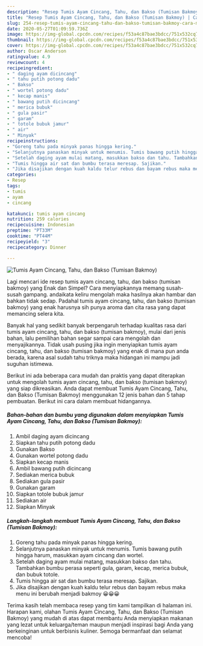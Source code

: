 ```yaml
---
description: "Resep Tumis Ayam Cincang, Tahu, dan Bakso (Tumisan Bakmoy) | Cara Masak Tumis Ayam Cincang, Tahu, dan Bakso (Tumisan Bakmoy) Yang Bisa Manjain Lidah"
title: "Resep Tumis Ayam Cincang, Tahu, dan Bakso (Tumisan Bakmoy) | Cara Masak Tumis Ayam Cincang, Tahu, dan Bakso (Tumisan Bakmoy) Yang Bisa Manjain Lidah"
slug: 254-resep-tumis-ayam-cincang-tahu-dan-bakso-tumisan-bakmoy-cara-masak-tumis-ayam-cincang-tahu-dan-bakso-tumisan-bakmoy-yang-bisa-manjain-lidah
date: 2020-05-27T01:09:59.736Z
image: https://img-global.cpcdn.com/recipes/f53a4c87bae3bdcc/751x532cq70/tumis-ayam-cincang-tahu-dan-bakso-tumisan-bakmoy-foto-resep-utama.jpg
thumbnail: https://img-global.cpcdn.com/recipes/f53a4c87bae3bdcc/751x532cq70/tumis-ayam-cincang-tahu-dan-bakso-tumisan-bakmoy-foto-resep-utama.jpg
cover: https://img-global.cpcdn.com/recipes/f53a4c87bae3bdcc/751x532cq70/tumis-ayam-cincang-tahu-dan-bakso-tumisan-bakmoy-foto-resep-utama.jpg
author: Oscar Anderson
ratingvalue: 4.9
reviewcount: 4
recipeingredient:
- " daging ayam dicincang"
- " tahu putih potong dadu"
- " Bakso"
- " wortel potong dadu"
- " kecap manis"
- " bawang putih dicincang"
- " merica bubuk"
- " gula pasir"
- " garam"
- " totole bubuk jamur"
- " air"
- " Minyak"
recipeinstructions:
- "Goreng tahu pada minyak panas hingga kering."
- "Selanjutnya panaskan minyak untuk menumis. Tumis bawang putih hingga harum, masukkan ayam cincang dan wortel."
- "Setelah daging ayam mulai matang, masukkan bakso dan tahu. Tambahkan bumbu perasa seperti gula, garam, kecap, merica bubuk, dan bubuk totole."
- "Tumis hingga air sat dan bumbu terasa meresap. Sajikan."
- "Jika disajikan dengan kuah kaldu telur rebus dan bayam rebus maka menu ini berubah menjadi bakmoy 😀😀😀"
categories:
- Resep
tags:
- tumis
- ayam
- cincang

katakunci: tumis ayam cincang 
nutrition: 259 calories
recipecuisine: Indonesian
preptime: "PT33M"
cooktime: "PT44M"
recipeyield: "3"
recipecategory: Dinner

---
```



![Tumis Ayam Cincang, Tahu, dan Bakso (Tumisan Bakmoy)](https://img-global.cpcdn.com/recipes/f53a4c87bae3bdcc/751x532cq70/tumis-ayam-cincang-tahu-dan-bakso-tumisan-bakmoy-foto-resep-utama.jpg)

Lagi mencari ide resep tumis ayam cincang, tahu, dan bakso (tumisan bakmoy) yang Enak dan Simpel? Cara menyiapkannya memang susah-susah gampang. andaikata keliru mengolah maka hasilnya akan hambar dan bahkan tidak sedap. Padahal tumis ayam cincang, tahu, dan bakso (tumisan bakmoy) yang enak harusnya sih punya aroma dan cita rasa yang dapat memancing selera kita.



Banyak hal yang sedikit banyak berpengaruh terhadap kualitas rasa dari tumis ayam cincang, tahu, dan bakso (tumisan bakmoy), mulai dari jenis bahan, lalu pemilihan bahan segar sampai cara mengolah dan menyajikannya. Tidak usah pusing jika ingin menyiapkan tumis ayam cincang, tahu, dan bakso (tumisan bakmoy) yang enak di mana pun anda berada, karena asal sudah tahu triknya maka hidangan ini mampu jadi suguhan istimewa.


Berikut ini ada beberapa cara mudah dan praktis yang dapat diterapkan untuk mengolah tumis ayam cincang, tahu, dan bakso (tumisan bakmoy) yang siap dikreasikan. Anda dapat membuat Tumis Ayam Cincang, Tahu, dan Bakso (Tumisan Bakmoy) menggunakan 12 jenis bahan dan 5 tahap pembuatan. Berikut ini cara dalam membuat hidangannya.

<!--inarticleads1-->

##### Bahan-bahan dan bumbu yang digunakan dalam menyiapkan Tumis Ayam Cincang, Tahu, dan Bakso (Tumisan Bakmoy):

1. Ambil  daging ayam dicincang
1. Siapkan  tahu putih potong dadu
1. Gunakan  Bakso
1. Gunakan  wortel potong dadu
1. Siapkan  kecap manis
1. Ambil  bawang putih dicincang
1. Sediakan  merica bubuk
1. Sediakan  gula pasir
1. Gunakan  garam
1. Siapkan  totole bubuk jamur
1. Sediakan  air
1. Siapkan  Minyak




<!--inarticleads2-->

##### Langkah-langkah membuat Tumis Ayam Cincang, Tahu, dan Bakso (Tumisan Bakmoy):

1. Goreng tahu pada minyak panas hingga kering.
1. Selanjutnya panaskan minyak untuk menumis. Tumis bawang putih hingga harum, masukkan ayam cincang dan wortel.
1. Setelah daging ayam mulai matang, masukkan bakso dan tahu. Tambahkan bumbu perasa seperti gula, garam, kecap, merica bubuk, dan bubuk totole.
1. Tumis hingga air sat dan bumbu terasa meresap. Sajikan.
1. Jika disajikan dengan kuah kaldu telur rebus dan bayam rebus maka menu ini berubah menjadi bakmoy 😀😀😀




Terima kasih telah membaca resep yang tim kami tampilkan di halaman ini. Harapan kami, olahan Tumis Ayam Cincang, Tahu, dan Bakso (Tumisan Bakmoy) yang mudah di atas dapat membantu Anda menyiapkan makanan yang lezat untuk keluarga/teman maupun menjadi inspirasi bagi Anda yang berkeinginan untuk berbisnis kuliner. Semoga bermanfaat dan selamat mencoba!
